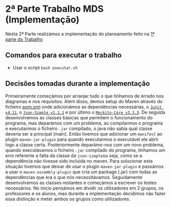 # 2ª Parte Trabalho MDS (Implementação)

Nesta 2ª Parte realizámos a implementação do planeamento feito na [1ª parte do Trabalho](../1st_part/)

## Comandos para executar o trabalho

- Usar o script `bash executar.sh`

## Decisões tomadas durante a implementação

Primeiramente começámos por arranjar tudo o que tínhamos de errado nos diagramas e nos requísitos. Além disso, demos setup do Maven através do ficheiro [pom.xml](PresenceManager/pom.xml) onde adicionámos as dependências necessárias, o [`Junit v4.11`](https://mvnrepository.com/artifact/junit/junit), o [`Json-Simple v1.1.1`](https://mvnrepository.com/artifact/com.googlecode.json-simple/json-simple) e por último o [`Mockito-Core v3.3.3`](https://mvnrepository.com/artifact/org.mockito/mockito-core).
De seguida desenvolvemos as classes básicas que permitem o funcionamento do programa, mas deparámos com um problema, ao compilarmos o programa e executarmos o ficheiro `.jar` compilado, o java não sabia qual classe deveria ser a principal (main). Então tivemos que adicionar um `manifest` ao plugin `maven-jar-plugin` para quando executarmos o executável ele abrir logo a classe certa.
Posteriormente deparámo-nos com um novo problema, quando executávamos o ficheiro `.jar` compilado do programa, tínhamos um erro referente a falta da classe do `json-simple`ou seja, como se a dependência não tivesse sido incluida no maven. Para solucionar esta situação tivemos que deixar de usar o plugin `maven-jar-plugin` e passámos a usar o `maven-assembly-plugin` que cria um package (.jar) com todas as dependências que era o que nós necessitávamos.
Seguidamente desenvolvemos as classes restantes e começámos a escrever os testes necessários.
No início pensámos em dividir os utilizadores em 2 grupos, os professores e os alunos, mas durante a implementação decidimos não fazer essa distinção e meter ambos os grupos como utilizadores.